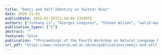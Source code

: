 ```yaml
---
title: "Emoji and Self-Identity in Twitter Bios"
date: 2020-11-01
publishDate: 2022-01-25T11:14:46.232497Z
authors: ["Jinhang Li", "Giorgos Longinos", "Steven Wilson", "walid-magdy"]
publication_types: ["1"]
abstract: ""
featured: false
publication: "*Proceedings of the Fourth Workshop on Natural Language Processing and Computational Social Science*"
url_pdf: "https://www.research.ed.ac.uk/en/publications/emoji-and-self-identity-in-twitter-bios"
---
```


